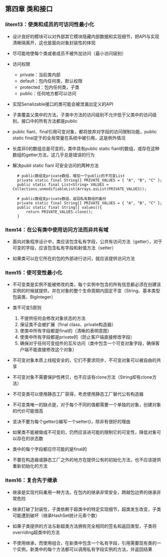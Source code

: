 
## 第四章 类和接口

### Iitem13：使类和成员的可访问性最小化

* 设计良好的模块可以对外部其它模块隐藏内部数据和实现细节，把API与实现清晰隔离开，这也是面向对象封装性的体现

* 尽可能地使每个类或者成员不被外加访问（最小访问级别）

* 访问权限
	* private：当前类内部
	* default：包内任何类，默认权限
	* protected：包内任何类，子类
	* public：任何地方都可以访问

* 实现Serializable接口的类可能会被泄漏出定义的API

* 子类覆盖父类中的方法，子类中方法的访问级别不允许低于父类中的访问级别，接口中的所有方法都是public

* public fianl、final引用可变对象，都将放弃对字段的访问限制功能，public static final定于的全局常量在系统中被引用，这是例外情况

* 长度非0的数组总是可变的，类中具有public static fianl的数组，或存在这种数组的getter方法，这几乎总是错误的行为

* 解决publi static fianl 可安全访问的两种方法

		# public数组变private数组，增加一个public的不可变List
		private static final String[] PRIVATE_VALUES = { "A", "B", "C" };
		public static final List<String> VALUES = Collections.unmodifiableList(Arrays.asList(PRIVATE_VALUES));

		# public数组变private数组，返回私有数组的备份
		private static final String[] PRIVATE_VALUES = { "A", "B", "C" };
		public static final String[] values(){
			return PRIVATE_VALUES.clone();
		}

### Item14：在公有类中使用访问方法而非共有域

* 面向对象程序设计中，类应该包含私有字段，公共有访问方法（getter），对于可变的字段，应该包含私有字段和射值方法（setter）

* 如果类可以在它所在的包的外部进行访问，就应该提供访问方法 

### Item15：使可变性最小化

* 不可变类是实例不能被修改的类，每个实例中包含的所有信息都必须在创建该实例的时候就提供，并在对象的整个生命周期内固定不变（String、基本类型包装类、BigInteger）

* 类不可变5原则
	1. 不提供任何会修改对象状态的方法
	2. 保证类不会被扩展（final class、private构造器）
	3. 使类中所有字段都是final的（清晰的表明意图）
	4. 使类中所有字段都是private的（防止客户端直接修改字段）
	5. 确保对于任何可变组件的互斥访问（类中包含一个可变对象字段，确保客户端不能直接修改这个对象）

* 不可变对象本质上线程安全的，它们不要求同步，不可变对象可以被自由的共享

* 不可变对象不需要保护性拷贝，也不应该有clone方法（String却有clone方法）

* 不可变类可以使用静态工厂获得，考虑使用静态工厂替代公有构造器

* 不可变类唯一的缺点是，对于每个不同的值都需要一个单独的对象，创建对象的代价可能很高

* 坚决不要为每个getter()编写一个setter()，除非有很好的理由

* 如果类不能被做成不可变的，仍然应该进可能的限制它的可变性，降低对象可以存在的状态数

* 类中的每个字段都应尽可能的是final的

* 不要在构造器或静态工厂之外的地方在提供公有的初始化方法，也不应该提供重新初始化的方法

### Item16：复合先于继承

* 继承是实现代码重用一种方法，在包内的继承非常安全，跨越包边界的继承非常危险

* 继承打破了封装性，子类依赖于超类中的特定实现细节，超类发生改变，子类可能遭到破坏（继承HashSet统计元素个数）

* 如果子类提供的方法与新超类方法拥有完全相同的签名和返回类型，子类将overriding超类中的方法

* 不使用继承，而使用组合，在新类中包含一个私有字段，引用需要现有类的一个实例，新类中的每个方法都可以调用私有字段实例的方法，并返回结果
 
  